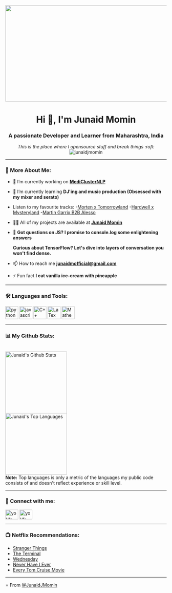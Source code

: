 <div align="center">
  <img src="https://media.giphy.com/media/kH1DBkPNyZPOk0BxrM/giphy.gif" width="600" height="300"/>
</div>

<h1 align="center">Hi 👋, I'm Junaid Momin </h1>
<h3 align="center">A passionate Developer and Learner from Maharashtra, India</h3>

<p align="center">
  <em>
    This is the place where I opensource stuff and break things :rofl:
  </em>  
  <br />
  <img src="https://komarev.com/ghpvc/?username=junaidjmomin&label=Profile%20views&color=0e75b6&style=flat" alt="junaidjmomin" />
</p>

---

### 🧐 More About Me:

- 🔭 I’m currently working on **[MediClusterNLP](https://github.com/junaidjmomin/MediClusterNLP)**

- 🌱 I’m currently learning **DJ'ing and music production (Obsessed with my mixer and serato)**
- Listen to my favourite tracks:    -[Morten x Tomorrowland](https://www.youtube.com/watch?v=9h5ZWR2GRds)
                                    -[Hardwell x Mysteryland](https://www.youtube.com/watch?v=_8acHa-APa8)
                                    -[Martin Garrix B2B Alesso](https://www.youtube.com/watch?v=raOVXUB13vw&pp=ygUNbWFydGluIGdhcnJpeA%3D%3D)
                                       

- 👨‍💻 All of my projects are available at **[Junaid Momin](github.com/junaidjmomin)**

- 💬 **Got questions on JS? I promise to console.log some enlightening answers**
      <p> **Curious about TensorFlow? Let's dive into layers of conversation you won't find dense.** </p>

- 📫 How to reach me **junaidmofficial@gmail.com**

- ⚡ Fun fact **I eat vanilla ice-cream with pineapple**

---

### 🛠 Languages and Tools:

<div>
  <img src="https://cdn.jsdelivr.net/gh/devicons/devicon/icons/python/python-original.svg" alt="python" width="40" height="40"/>
  <img src="https://cdn.jsdelivr.net/gh/devicons/devicon/icons/javascript/javascript-original.svg" alt="javascript" width="40" height="40"/>
  <img src="https://tse3.mm.bing.net/th?id=OIP.hciifnb7mj-ilARkfVPEBwHaH4&pid=Api&P=0&h=180" alt="C++" width="40" height="40"/>
  <img src="https://cdn.jsdelivr.net/gh/devicons/devicon/icons/latex/latex-original.svg" alt="LaTex" width="40" height="40"/>
  <img src="https://tse1.mm.bing.net/th?id=OIP.QYqagoCRoUkQsncOgPJZOAHaHp&pid=Api&P=0&h=180" alt="Mathematica" width="40" height="40"/>
</div>

---

### 📊 My Github Stats:

  <br/>
    <a href="https://github.com/junaidjmomin/github-readme-stats"><img alt="Junaid's Github Stats" src="https://github-readme-stats.vercel.app/api?username=junaidjmomin&show_icons=true&count_private=true&theme=algolia" height="192px"/></a>
  <br/>
  <a href="https://github.com/junaidjmomin/github-readme-stats"><img alt="Junaid's Top Languages" src="https://github-readme-stats.vercel.app/api/top-langs/?username=junaidjmomin&langs_count=8&layout=compact&theme=algolia" height="192px"/></a>
  <br/>
  <b>Note:</b> Top languages is only a metric of the languages my public code consists of and doesn't reflect experience or skill level.

---

### 🤝 Connect with me:

<p align="left">
<a href="[Your LinkedIn](LinkedIn Link)" target="blank"><img align="center" src="https://cdn.jsdelivr.net/gh/devicons/devicon/icons/linkedin/linkedin-original.svg" alt="your-linkedin" height="30" width="40" /></a>
<a href="[Your Twitter](Twitter Link)" target="blank"><img align="center" src="https://cdn.jsdelivr.net/gh/devicons/devicon/icons/twitter/twitter-original.svg" alt="your-twitter" height="30" width="40" /></a>
</p>

---


### 📺 Netflix Recommendations:

<!-- Netflix:START -->
- [Stranger Things](https://www.netflix.com/title/80057281)
- [The Terminal](https://www.netflix.com/in/title/60034584)
- [Wednesday](https://www.netflix.com/in/title/81231974)
- [Never Have I Ever](https://www.netflix.com/in/title/80179190?s=a&trkid=13747225&trg=cp&vlang=en&clip=81602844)
- [Every Tom Cruise Movie](https://www.google.com/search?q=tom+cruise+netflix&oq=tom+cruise+netflix&gs_lcrp=EgZjaHJvbWUyCQgAEEUYORiABDIHCAEQABiABDIHCAIQABiABDIHCAMQABiABDIHCAQQABiABDIHCAUQABiABDIHCAYQABiABDIHCAcQABiABDIHCAgQABiABDIICAkQABgWGB4yCAgKEAAYFhgeMggICxAAGBYYHjIICAwQABgWGB4yCAgNEAAYFhgeMggIDhAAGBYYHtIBCDcwODRqMGo0qAIAsAIA&client=ms-android-samsung-ga-rev1&sourceid=chrome-mobile&ie=UTF-8#ip=1)
<!-- Netflix:END -->

---

⭐️ From [@JunaidJMomin](https://github.com/junaidjmomin)
